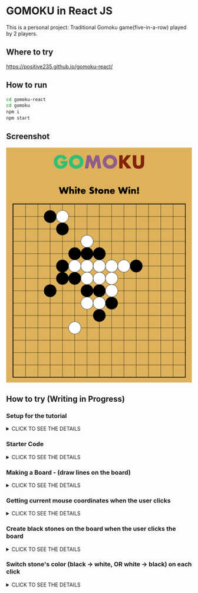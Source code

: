 # GOMOKU in React JS

This is a personal project: Traditional Gomoku game(five-in-a-row) played by 2 players. 

## Where to try

https://positive235.github.io/gomoku-react/

## How to run

```bash
cd gomoku-react
cd gomoku
npm i
npm start
```

## Screenshot

![gomoku-react](https://github.com/positive235/gomoku-react/blob/master/img-readme/gomokureact.png?raw=true)

## How to try (Writing in Progress)	

### Setup for the tutorial	

<details><summary>CLICK TO SEE THE DETAILS</summary>	
<p>	
(reference: https://reactjs.org/tutorial/tutorial.html)	

1. Make sure you have a recent version of Node.js installed.	
2. Install Create React App to make a new project. In terminal, 
```bash
npx create-react-app my-app
```

3. Delete all files in the `src/` folder of the new project. (**`Note: Don't delete the entire src folder, just the original source files inside it`**).	

4. In terminal, 

```bash
cd my-app	
cd src
```

5. If you are using Mac or Linux: 
```bash
rm -f *
```

   Or, if you're on Windows: 
```bash
del *
```

6. Then, switch back to the project folder. In Terminal, 
```bash
cd ..
```

7. Add three files named `index.css`, `index.js`, `Game.js` in the `src/` folder.	

8. Add these lines to the top of `index.js` in the `src/` folder:	

```js
import React from 'react';	
import ReactDOM from 'react-dom';	
import Game from './Game';	
import './index.css';	
```

9. Now if you run `npm start` in the project folder and open `http://localhost:3000` in the browser, you should see an empty gomoku field.	

</p>	
</details>	

### Starter Code

<details><summary>CLICK TO SEE THE DETAILS</summary>	
<p>	

1. Add these lines to `index.js` in the `src/` folder:	

```js	
ReactDOM.render(	
  <Game />,	
  document.getElementById('root')	
);	
```	

2. Add these lines to the top of `Game.js` in the `src/` folder:	

```js	
import React from 'react';	
class Game extends React.Component {	
  constructor(props) {	
        super(props);	
  }	
  render() {	
    return (	
      <div className="game">	
        <div className="game-board">	
          <canvas id="goBoard" width="700" height="700" />	
        </div>	
      </div>	
    );	
  }	
} 	
export default Game;	
```	

3. Add these lines to the top of `index.css` in the `src/` folder:	

```css	
body {
  font: 35px "Century Gothic", Futura, sans-serif;
  margin: 30px 0;
  text-align: center;
  background-color: rgb(218, 179, 79);
}

/* game status text*/
.status-txt {
  color: black;
  font-weight: bold;
  margin-bottom: 30px;
}

/* gomoku board */
.game {
  display: flex;
  flex-direction: column;
  padding: 0;
}

.game-board {
  margin: 0 auto;
}

/* gomoku board to play */
#goBoard {
  border: 2px solid black;
}
```	
</p>	
</details>	

### Making a Board - (draw lines on the board)	

<details><summary>CLICK TO SEE THE DETAILS</summary>	
<p>	

`componentDidMount()` is invoked immediately after a component is mounted (inserted into the tree). Initialization that requires DOM nodes should go here. If you need to load data from a remote endpoint, this is a good place to instantiate the network request.	

(Reference: https://reactjs.org/docs/react-component.html#componentdidmount)	

1. Add these lines to `Game.js` in the `src/` folder:	

```js	
  componentDidMount() {	
    var goBoard = document.getElementById('goBoard');	
    var context = goBoard.getContext('2d');	
    
    // draw multiple lines for go board	
    for (let i = 0; i < 15; i++) {	
      context.moveTo(0, 50 * i);	
      context.lineTo(700, 50 * i);	
      context.moveTo(50 * i, 0);	
      context.lineTo(50 * i, 700);	
    }	
    context.stroke();	
  }	
```	

2. Then `Game.js` structures should be like this:	

```js	
class Game extends React.Component {	
  constructor(props) {...}	
  componentDidMount() {...}	
  render() {...}	
}	
```	
</p>	
</details>	

### Getting current mouse coordinates when the user clicks

<details><summary>CLICK TO SEE THE DETAILS</summary>	
<p>	

1. Add these lines to `constructor(props){...}` in `class Game extends React.Component {...}` in the `Game.js` in the `src/` folder:	

```js	
// functions
this.init = this.init.bind(this);	
this.addGo = this.addGo.bind(this);	
```	

2. Add these lines to `componentDidMount(){...}` in `class Game extends React.Component{...}` in the `Game.js` in the `src/` folder:	

```js	
// for mouse coordinate
this.rect = {};
this.goBoardX = goBoard.offsetLeft;
this.goBoardY = goBoard.offsetTop;

this.init();	
```	

3. Add these lines to `class Game extends React.Component{...}` in the `Game.js` in the `src/` folder:	

```js	
init() {
  var goBoard = document.getElementById('goBoard');
  
  //when clicking the board, a stone will be added to the board
  goBoard.addEventListener('mousedown', this.addGo, false);
}	
```	

4. Add these lines to `class Game extends React.Component{...}` in the `Game.js` in the `src/` folder:	

```js	
addGo(event){	
  // calculating exact mouse coordinates
  this.rect.x = event.pageX - this.goBoardX - 1;
  this.rect.y = event.pageY - this.goBoardY - 2;
}	
```

5. Then `Game.js` in the `src/` folder should be like this:

```js
import React from 'react';

class Game extends React.Component {
  constructor(props) {
    super(props);
    this.init = this.init.bind(this);	
    this.addGo = this.addGo.bind(this);
  }

  componentDidMount() {	
    var goBoard = document.getElementById('goBoard');	
    var context = goBoard.getContext('2d');	
    
    // draw multiple lines for go board	
    for (let i = 0; i < 15; i++) {	
      context.moveTo(0, 50 * i);	
      context.lineTo(700, 50 * i);	
      context.moveTo(50 * i, 0);	
      context.lineTo(50 * i, 700);	
    }	
    context.stroke();
    
    // for mouse coordinate
    this.rect = {};
    this.goBoardX = goBoard.offsetLeft;
    this.goBoardY = goBoard.offsetTop;

    this.init();
  }	

  init() {
    var goBoard = document.getElementById('goBoard');
    
    //when clicking the board, a stone will be added to the board
    goBoard.addEventListener('mousedown', this.addGo, false);
  }	

  addGo(event){	
    // calculating exact mouse coordinates
    this.rect.x = event.pageX - this.goBoardX - 1;
    this.rect.y = event.pageY - this.goBoardY - 2;
  }	
  
  render() {
    return (
      <div className="game">
        <div className="game-board">
          <canvas id="goBoard" width="700" height="700" />
        </div>
      </div>
    );
  }
} 

export default Game;
```
</p></details>

### Create black stones on the board when the user clicks the board

<details><summary>CLICK TO SEE THE DETAILS</summary>	
<p>	
  
1. Set the radius of the stone to 25(you can change). So its diameter is 50(you can change). Add these lines in `constructor(props){...}` in the `Game.js` in the `src/` folder:

```js
// the radius of stone
this.stoneRadius = 25;
// the diameter of stone
this.stoneDiameter = this.stoneRadius * 2;
```

2. Add these lines to `addGo(event){...}` in the `Game.js` in the `src/` folder:

```js
var goBoard = document.getElementById('goBoard');
var context = goBoard.getContext('2d');
          
// draw stones based on thier calculated coordinates
context.beginPath();
context.arc(this.rect.x, this.rect.y, this.stoneRadius, 0, 2 * Math.PI);

context.fillStyle = "black";
context.fill();
context.stroke();
```

3. Now you can see black stones on the board when you click the board.
</p></details>

### Switch stone's color (black -> white, OR white -> black) on each click

<details><summary>CLICK TO SEE THE DETAILS</summary>	
<p>
  
1. Gomoku starts with a black stone. (If you want to start with a white stone, set `false` instead of `true`) Add these lines to `constructor(props){...}` in the `Game.js` in the `src/` folder:

```js
this.state = {
  blackStone: true    
};
```

2. Delete these lines in `addGo(event){...}` in the `Game.js` in the `src/` folder:

```js
context.fillStyle = "black";
context.fill();
context.stroke();
```

3. Add these lines to `addGo(event){...}` in the `Game.js` in the `src/` folder:

```js
// fill the color of stone:  black or white
if (this.state.blackStone === true) {
  context.fillStyle = "black";
  context.fill();
  context.stroke();
  this.setState({
    blackStone: false
  });
} else {
  context.fillStyle = "white";
  context.fill();
  context.stroke();
  this.setState({
    blackStone: true
  });
}
```

</p></details>

